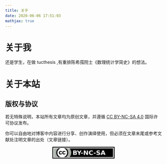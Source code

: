 ```yaml
---
title: 关于
date: 2020-06-06 17:51:03
mathjax: true
---
```


# 关于我
还是学生，在做 tucthesis ,有重排陈希孺院士《数理统计学简史》的想法。

# 关于本站

## 版权与协议
若无特殊说明，本站所有文章均为原创文章，并遵循 [CC BY-NC-SA 4.0](http://creativecommons.org/licenses/by-nc-sa/4.0/) 国际许可协议发布。

你可以自由地对博客中内容进行分享、创作演绎使用，但必须在文章末尾或参考文献处注明文章的出处（文章链接）。

<a rel="license" href="http://creativecommons.org/licenses/by-nc-sa/4.0/"><img alt="知识共享许可协议" style="display: block; margin: 0 auto;" width="200" src="/images/cc-by-nc-sa.svg" />
